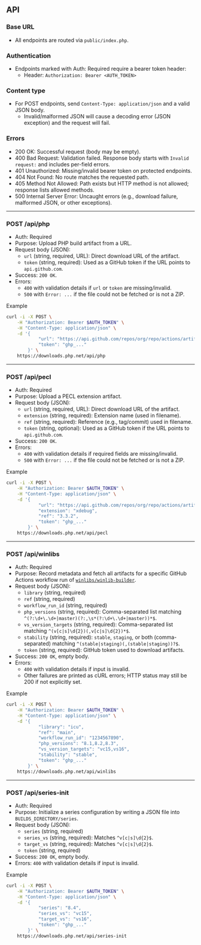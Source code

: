 ## API

### Base URL

- All endpoints are routed via `public/index.php`.

### Authentication

- Endpoints marked with Auth: Required require a bearer token header:
    - Header: `Authorization: Bearer <AUTH_TOKEN>`

### Content type

- For POST endpoints, send `Content-Type: application/json` and a valid JSON body.
    - Invalid/malformed JSON will cause a decoding error (JSON exception) and the request will fail.

### Errors

- 200 OK: Successful request (body may be empty).
- 400 Bad Request: Validation failed. Response body starts with `Invalid request:` and includes per-field errors.
- 401 Unauthorized: Missing/invalid bearer token on protected endpoints.
- 404 Not Found: No route matches the requested path.
- 405 Method Not Allowed: Path exists but HTTP method is not allowed; response lists allowed methods.
- 500 Internal Server Error: Uncaught errors (e.g., download failure, malformed JSON, or other exceptions).

---

### POST /api/php

- Auth: Required
- Purpose: Upload PHP build artifact from a URL.
- Request body (JSON):
    - `url` (string, required, URL): Direct download URL of the artifact.
    - `token` (string, required): Used as a GitHub token if the URL points to `api.github.com`.
- Success: `200 OK`.
- Errors:
    - `400` with validation details if `url` or `token` are missing/invalid.
    - `500` with `Error: ...` if the file could not be fetched or is not a ZIP.

Example

```bash
curl -i -X POST \
    -H "Authorization: Bearer $AUTH_TOKEN" \
    -H "Content-Type: application/json" \
    -d '{
            "url": "https://api.github.com/repos/org/repo/actions/artifacts/123/zip",
            "token": "ghp_..."
        }' \
    https://downloads.php.net/api/php
```

---

### POST /api/pecl

- Auth: Required
- Purpose: Upload a PECL extension artifact.
- Request body (JSON):
    - `url` (string, required, URL): Direct download URL of the artifact.
    - `extension` (string, required): Extension name (used in filename).
    - `ref` (string, required): Reference (e.g., tag/commit) used in filename.
    - `token` (string, optional): Used as a GitHub token if the URL points to `api.github.com`.
- Success: `200 OK`.
- Errors:
    - `400` with validation details if required fields are missing/invalid.
    - `500` with `Error: ...` if the file could not be fetched or is not a ZIP.

Example

```bash
curl -i -X POST \
    -H "Authorization: Bearer $AUTH_TOKEN" \
    -H "Content-Type: application/json" \
    -d '{
            "url": "https://api.github.com/repos/org/repo/actions/artifacts/456/zip",
            "extension": "xdebug",
            "ref": "3.3.2",
            "token": "ghp_..."
        }' \
    https://downloads.php.net/api/pecl
```

---

### POST /api/winlibs

- Auth: Required
- Purpose: Record metadata and fetch all artifacts for a specific GitHub Actions workflow run of [`winlibs/winlib-builder`](https://github.com/winlibs/winlib-builder).
- Request body (JSON):
    - `library` (string, required)
    - `ref` (string, required)
    - `workflow_run_id` (string, required)
    - `php_versions` (string, required): Comma-separated list matching `^(?:\d+\.\d+|master)(?:,\s*(?:\d+\.\d+|master))*$`.
    - `vs_version_targets` (string, required): Comma-separated list matching `^(v[c|s]\d{2})(,v[c|s]\d{2})*$`.
    - `stability` (string, required): `stable`, `staging`, or both (comma-separated) matching `^(stable|staging)(,(stable|staging))?$`.
    - `token` (string, required): GitHub token used to download artifacts.
- Success: `200 OK`, empty body.
- Errors:
    - `400` with validation details if input is invalid.
    - Other failures are printed as cURL errors; HTTP status may still be 200 if not explicitly set.

Example

```bash
curl -i -X POST \
    -H "Authorization: Bearer $AUTH_TOKEN" \
    -H "Content-Type: application/json" \
    -d '{
            "library": "icu",
            "ref": "main",
            "workflow_run_id": "1234567890",
            "php_versions": "8.1,8.2,8.3",
            "vs_version_targets": "vc15,vs16",
            "stability": "stable",
            "token": "ghp_..."
        }' \
    https://downloads.php.net/api/winlibs
```

---

### POST /api/series-init

- Auth: Required
- Purpose: Initialize a series configuration by writing a JSON file into `BUILDS_DIRECTORY/series`.
- Request body (JSON):
    - `series` (string, required)
    - `series_vs` (string, required): Matches `^v[c|s]\d{2}$`.
    - `target_vs` (string, required): Matches `^v[c|s]\d{2}$`.
    - `token` (string, required)
- Success: `200 OK`, empty body.
- Errors: `400` with validation details if input is invalid.

Example

```bash
curl -i -X POST \
    -H "Authorization: Bearer $AUTH_TOKEN" \
    -H "Content-Type: application/json" \
    -d '{
            "series": "8.4",
            "series_vs": "vc15",
            "target_vs": "vs16",
            "token": "ghp_..."
        }' \
    https://downloads.php.net/api/series-init
```
